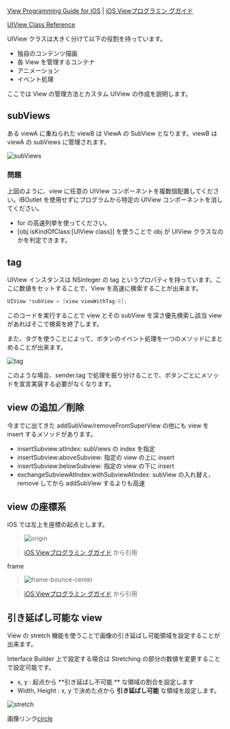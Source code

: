 [View Programming Guide for iOS](http://developer.apple.com/library/ios/documentation/windowsviews/conceptual/viewpg_iphoneos/ViewPG_iPhoneOS.pdf) | [iOS Viewプログラミン グガイド](https://developer.apple.com/jp/devcenter/ios/library/documentation/ViewPG_iPhoneOS.pdf)

[UIView Class Reference](http://developer.apple.com/library/ios/#documentation/UIKit/Reference/UIView_Class/UIView/UIView.html)

UIView クラスは大きく分けて以下の役割を持っています。

- 独自のコンテンツ描画
- 各 View を管理するコンテナ
- アニメーション
- イベント処理

ここでは View の管理方法とカスタム UIView の作成を説明します。

## subViews
ある viewA に重ねられた viewB は ViewA の SubView となります。viewB は viewA の subViews に管理されます。

![subViews](https://raw.github.com/mixi-inc/iOSTraining/master/Doc/Images/3.1/subViews.png)

### 問題
上図のように、view に任意の UIView コンポーネントを複数個配置してください。IBOutlet を使用せずにプログラムから特定の UIView コンポーネントを消してください。

- for の高速列挙を使ってください。
- [obj isKindOfClass:[UIView class]] を使うことで obj が UIView クラスなのかを判定できます。

## tag
UIView インスタンスは NSinteger の tag というプロパティを持っています。ここに数値をセットすることで、View を高速に検索することが出来ます。

```objective-c
UIView *subView = [view viewWithTag:8];
```
このコードを実行することで view とその subView を深さ優先検索し該当 view があればそこで検索を終了します。

また、タグを使うことによって、ボタンのイベント処理を一つのメソッドにまとめることが出来ます。

![tag](https://raw.github.com/mixi-inc/iOSTraining/master/Doc/Images/3.1/tag.png)

このような場合、sender.tag で処理を振り分けることで、ボタンごとにメソッドを宣言実装する必要がなくなります。

## view の追加／削除
今までに出てきた addSubView/removeFromSuperView の他にも view を insert するメソッドがあります。

* insertSubview:atIndex:  subViews の index を指定
* insertSubview:aboveSubview:  指定の view の上に insert
* insertSubview:belowSubview:  指定の view の下に insert
* exchangeSubviewAtIndex:withSubviewAtIndex:  subView の入れ替え、remove してから addSubView するよりも高速

## view の座標系
iOS では左上を座標の起点とします。
> ![origin](https://raw.github.com/mixi-inc/iOSTraining/master/Doc/Images/3.1/origin.png)

> [iOS Viewプログラミン グガイド](https://developer.apple.com/jp/devcenter/ios/library/documentation/ViewPG_iPhoneOS.pdf) から引用

frame 

> ![frame-bounce-center](https://raw.github.com/mixi-inc/iOSTraining/master/Doc/Images/3.1/frame-bounce-center.png)

> [iOS Viewプログラミン グガイド](https://developer.apple.com/jp/devcenter/ios/library/documentation/ViewPG_iPhoneOS.pdf) から引用

## 引き延ばし可能な view
View の stretch 機能を使うことで画像の引き延ばし可能領域を設定することが出来ます。

Interface Builder 上で設定する場合は Stretching の部分の数値を変更することで設定可能です。

- x, y : 起点から **引き延ばし不可能 ** な領域の割合を設定します
- Width, Height : x, y で決めた点から **引き延ばし可能** な領域を設定します。


![stretch](https://raw.github.com/mixi-inc/iOSTraining/master/Doc/Images/3.1/stretch.png)

画像リンク[circle](https://raw.github.com/mixi-inc/iOSTraining/master/SampleProjects/3.1/MixiViewSample/MixiViewSample/circle.png)